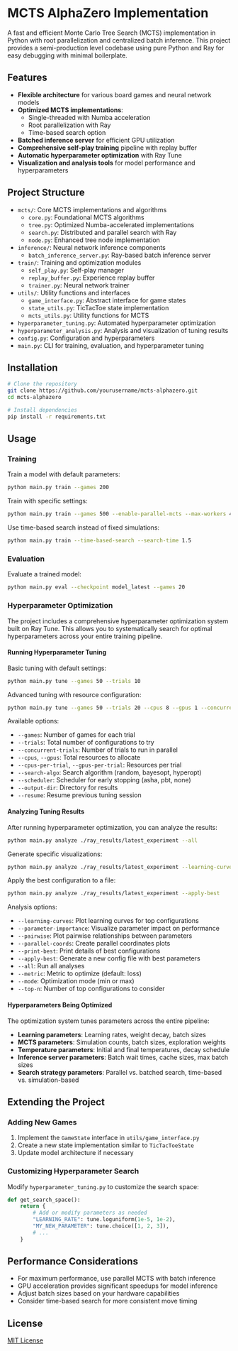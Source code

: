 # MCTS AlphaZero Implementation

A fast and efficient Monte Carlo Tree Search (MCTS) implementation in Python with root parallelization and centralized batch inference. This project provides a semi-production level codebase using pure Python and Ray for easy debugging with minimal boilerplate.

## Features

- **Flexible architecture** for various board games and neural network models
- **Optimized MCTS implementations**:
  - Single-threaded with Numba acceleration
  - Root parallelization with Ray
  - Time-based search option
- **Batched inference server** for efficient GPU utilization
- **Comprehensive self-play training** pipeline with replay buffer
- **Automatic hyperparameter optimization** with Ray Tune
- **Visualization and analysis tools** for model performance and hyperparameters

## Project Structure

- `mcts/`: Core MCTS implementations and algorithms
  - `core.py`: Foundational MCTS algorithms
  - `tree.py`: Optimized Numba-accelerated implementations
  - `search.py`: Distributed and parallel search with Ray
  - `node.py`: Enhanced tree node implementation
- `inference/`: Neural network inference components
  - `batch_inference_server.py`: Ray-based batch inference server
- `train/`: Training and optimization modules
  - `self_play.py`: Self-play manager
  - `replay_buffer.py`: Experience replay buffer
  - `trainer.py`: Neural network trainer
- `utils/`: Utility functions and interfaces
  - `game_interface.py`: Abstract interface for game states
  - `state_utils.py`: TicTacToe state implementation
  - `mcts_utils.py`: Utility functions for MCTS
- `hyperparameter_tuning.py`: Automated hyperparameter optimization
- `hyperparameter_analysis.py`: Analysis and visualization of tuning results
- `config.py`: Configuration and hyperparameters
- `main.py`: CLI for training, evaluation, and hyperparameter tuning

## Installation

```bash
# Clone the repository
git clone https://github.com/yourusername/mcts-alphazero.git
cd mcts-alphazero

# Install dependencies
pip install -r requirements.txt
```

## Usage

### Training

Train a model with default parameters:

```bash
python main.py train --games 200
```

Train with specific settings:

```bash
python main.py train --games 500 --enable-parallel-mcts --max-workers 4
```

Use time-based search instead of fixed simulations:

```bash
python main.py train --time-based-search --search-time 1.5
```

### Evaluation

Evaluate a trained model:

```bash
python main.py eval --checkpoint model_latest --games 20
```

### Hyperparameter Optimization

The project includes a comprehensive hyperparameter optimization system built on Ray Tune. This allows you to systematically search for optimal hyperparameters across your entire training pipeline.

#### Running Hyperparameter Tuning

Basic tuning with default settings:

```bash
python main.py tune --games 50 --trials 10
```

Advanced tuning with resource configuration:

```bash
python main.py tune --games 50 --trials 20 --cpus 8 --gpus 1 --concurrent-trials 4 --search-algo bayesopt --scheduler asha
```

Available options:
- `--games`: Number of games for each trial
- `--trials`: Total number of configurations to try
- `--concurrent-trials`: Number of trials to run in parallel
- `--cpus`, `--gpus`: Total resources to allocate
- `--cpus-per-trial`, `--gpus-per-trial`: Resources per trial
- `--search-algo`: Search algorithm (random, bayesopt, hyperopt)
- `--scheduler`: Scheduler for early stopping (asha, pbt, none)
- `--output-dir`: Directory for results
- `--resume`: Resume previous tuning session

#### Analyzing Tuning Results

After running hyperparameter optimization, you can analyze the results:

```bash
python main.py analyze ./ray_results/latest_experiment --all
```

Generate specific visualizations:

```bash
python main.py analyze ./ray_results/latest_experiment --learning-curves --parameter-importance --output-dir ./analysis
```

Apply the best configuration to a file:

```bash
python main.py analyze ./ray_results/latest_experiment --apply-best
```

Analysis options:
- `--learning-curves`: Plot learning curves for top configurations
- `--parameter-importance`: Visualize parameter impact on performance
- `--pairwise`: Plot pairwise relationships between parameters
- `--parallel-coords`: Create parallel coordinates plots
- `--print-best`: Print details of best configurations
- `--apply-best`: Generate a new config file with best parameters
- `--all`: Run all analyses
- `--metric`: Metric to optimize (default: loss)
- `--mode`: Optimization mode (min or max)
- `--top-n`: Number of top configurations to consider

#### Hyperparameters Being Optimized

The optimization system tunes parameters across the entire pipeline:

- **Learning parameters**: Learning rates, weight decay, batch sizes
- **MCTS parameters**: Simulation counts, batch sizes, exploration weights
- **Temperature parameters**: Initial and final temperatures, decay schedule
- **Inference server parameters**: Batch wait times, cache sizes, max batch sizes
- **Search strategy parameters**: Parallel vs. batched search, time-based vs. simulation-based

## Extending the Project

### Adding New Games

1. Implement the `GameState` interface in `utils/game_interface.py`
2. Create a new state implementation similar to `TicTacToeState`
3. Update model architecture if necessary

### Customizing Hyperparameter Search

Modify `hyperparameter_tuning.py` to customize the search space:

```python
def get_search_space():
    return {
        # Add or modify parameters as needed
        "LEARNING_RATE": tune.loguniform(1e-5, 1e-2),
        "MY_NEW_PARAMETER": tune.choice([1, 2, 3]),
        # ...
    }
```

## Performance Considerations

- For maximum performance, use parallel MCTS with batch inference
- GPU acceleration provides significant speedups for model inference
- Adjust batch sizes based on your hardware capabilities
- Consider time-based search for more consistent move timing

## License

[MIT License](LICENSE)